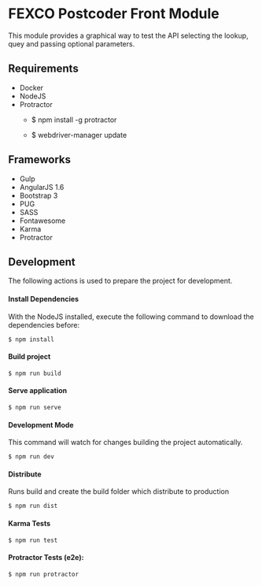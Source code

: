 
# FEXCO Postcoder Front Module

This module provides a graphical way to test the API selecting the lookup, quey and passing optional parameters.

## Requirements

- Docker
- NodeJS
- Protractor
    - $ npm install -g protractor
        
    - $ webdriver-manager update
        
    

## Frameworks

- Gulp
- AngularJS 1.6
- Bootstrap 3
- PUG
- SASS
- Fontawesome
- Karma
- Protractor

## Development

The following actions is used to prepare the project for development.

#### Install Dependencies

With the NodeJS installed, execute the following command to download the dependencies before:
    
    $ npm install
    
#### Build project

    $ npm run build
    
#### Serve application

    $ npm run serve
    
#### Development Mode

This command will watch for changes building the project automatically.

    $ npm run dev
    
#### Distribute

Runs build and create the build folder which distribute to production

    $ npm run dist
    
#### Karma Tests

    $ npm run test
    
#### Protractor Tests (e2e):

    $ npm run protractor
    

